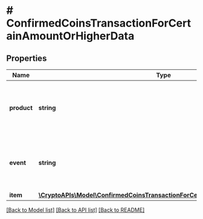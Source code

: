 # # ConfirmedCoinsTransactionForCertainAmountOrHigherData

## Properties

Name | Type | Description | Notes
------------ | ------------- | ------------- | -------------
**product** | **string** | Represents the Crypto APIs 2.0 product which sends the callback. |
**event** | **string** | Defines the specific event, for which a callback subscription is set. |
**item** | [**\CryptoAPIs\Model\ConfirmedCoinsTransactionForCertainAmountOrHigherDataItem**](ConfirmedCoinsTransactionForCertainAmountOrHigherDataItem.md) |  |

[[Back to Model list]](../../README.md#models) [[Back to API list]](../../README.md#endpoints) [[Back to README]](../../README.md)
